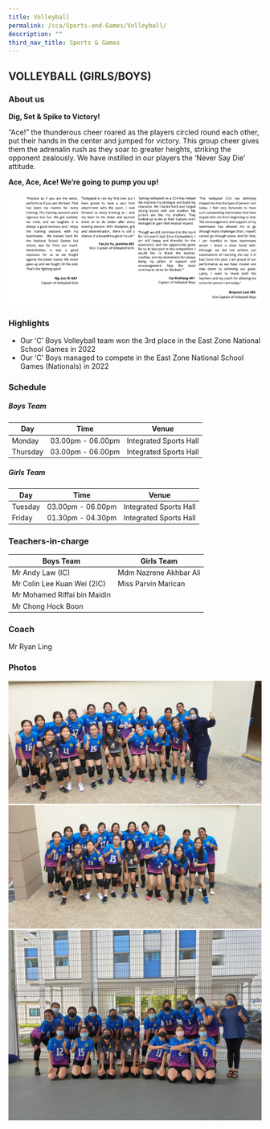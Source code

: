 ```yaml
---
title: Volleyball
permalink: /cca/Sports-and-Games/Volleyball/
description: ""
third_nav_title: Sports & Games
---
```

## VOLLEYBALL (GIRLS/BOYS)

### About us

**Dig, Set & Spike to Victory!** 

“Ace!” the thunderous cheer roared as the players circled round each other, put their hands in the center and jumped for victory. This group cheer gives them the adrenalin rush as they soar to greater heights, striking the opponent zealously. We have instilled in our players the ‘Never Say Die’ attitude. 

**Ace, Ace, Ace! We’re going to pump you up!**

![](/images/volleyball.png)

### Highlights

*   Our ‘C’ Boys Volleyball team won the 3rd place in the East Zone National School Games in 2022
*   Our ‘C’ Boys managed to compete in the East Zone National School Games (Nationals) in 2022

### Schedule

##### **Boys Team**

| Day | Time | Venue |
| -------- | -------- | -------- |
| Monday | 03.00pm - 06.00pm | Integrated Sports Hall |
| Thursday | 03.00pm - 06.00pm | Integrated Sports Hall |

##### **Girls Team**

| Day | Time | Venue |
| -------- | -------- | -------- |
| Tuesday | 03.00pm - 06.00pm | Integrated Sports Hall |
| Friday | 01.30pm - 04.30pm | Integrated Sports Hall |

### Teachers-in-charge



| Boys Team | Girls Team| 
| -------- | -------- | 
| Mr Andy Law (IC) | Mdm Nazrene Akhbar Ali | 
| Mr Colin Lee Kuan Wei (2IC)  | Miss Parvin Marican | 
| Mr Mohamed Riffai bin Maidin  |  |
| Mr Chong Hock Boon |  | 

### Coach

Mr Ryan Ling 

### Photos

![](/images/Vball%20grp%20photo%201.jpeg)
![](/images/Vball%20grp%20photo%202.jpeg)
![](/images/Vball%20grp%20photo%203.jpeg)